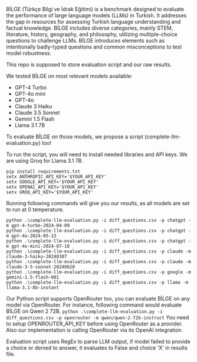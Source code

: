 BİLGE (Türkçe Bilgi ve İdrak Eğitimi) is a benchmark designed to evaluate the performance of large language models (LLMs) in Turkish. It addresses the gap in resources for assessing Turkish language understanding and factual knowledge. BİLGE includes diverse categories, mainly STEM, literature, history, geography, and philosophy, utilizing multiple-choice questions to challenge LLMs. BİLGE introduces elements such as intentionally badly-typed questions and common misconceptions to test model robustness.

This repo is supposed to store evaluation script and our raw results.

We tested BİLGE on most relevant models available:
- GPT-4 Turbo
- GPT-4o mini
- GPT-4o
- Claude 3 Haiku
- Claude 3.5 Sonnet
- Gemini 1.5 Flash
- Llama 3.1 7B

To evaluate BİLGE on those models, we propose a script (complete-llm-evaluation.py) too!

To run the script, you will need to install needed libraries and API keys. We are using Groq for Llama 3.1 7B.

```
pip install requirements.txt
setx ANTHROPIC_API_KEY='$YOUR_API_KEY'
setx GOOGLE_API_KEY='$YOUR_API_KEY'
setx OPENAI_API_KEY='$YOUR_API_KEY'
setx GROQ_API_KEY='$YOUR_API_KEY'
```

Running following commands will give you our results, as all models are set to run at 0 temperature.
```
python .\complete-llm-evaluation.py -i diff_questions.csv -p chatgpt -m gpt-4-turbo-2024-04-09
python .\complete-llm-evaluation.py -i diff_questions.csv -p chatgpt -m gpt-4o-2024-05-13
python .\complete-llm-evaluation.py -i diff_questions.csv -p chatgpt -m gpt-4o-mini-2024-07-18
python .\complete-llm-evaluation.py -i diff_questions.csv -p claude -m claude-3-haiku-20240307
python .\complete-llm-evaluation.py -i diff_questions.csv -p claude -m claude-3-5-sonnet-20240620
python .\complete-llm-evaluation.py -i diff_questions.csv -p google -m gemini-1.5-flash-001
python .\complete-llm-evaluation.py -i diff_questions.csv -p llama -m llama-3.1-8b-instant
```

Our Python script supports OpenRouter too, you can evaluate BİLGE on any model via OpenRouter. For instance, following command would evaluate BİLGE on Qwen 2 72B. 
```python .\complete-llm-evaluation.py -i diff_questions.csv -p openrouter -m qwen/qwen-2-72b-instruct```
You need to setup OPENROUTER_API_KEY before using OpenRouter as a provider. Also our implementation is calling OpenRouter via its OpenAI integration.


Evaluation script uses RegEx to parse LLM output, if model failed to provide a choice or denied to answer, it evaluates to False and choice 'X' in results file.
